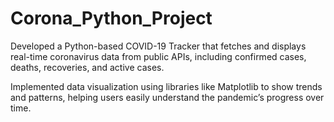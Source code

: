 # Corona_Python_Project
  Developed a Python-based COVID-19 Tracker that fetches and displays real-time coronavirus data from public APIs, including confirmed cases, deaths, recoveries, and active cases.

  Implemented data visualization using libraries like Matplotlib to show trends and patterns, helping users easily understand the pandemic’s progress over time.








